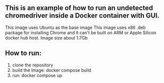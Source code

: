 ## This is an example of how to run an undetected chromedriver inside a Docker container with GUI.
This image uses Ubuntu as the base image
This image uses x86 .deb package for installing Chrome and it can't be built on ARM or Apple Silicon docker hub host.
Image size about 1.7Gb

## How to run:
1. clone the repository
2. build the image: docker compose build
3. run: docker compose up